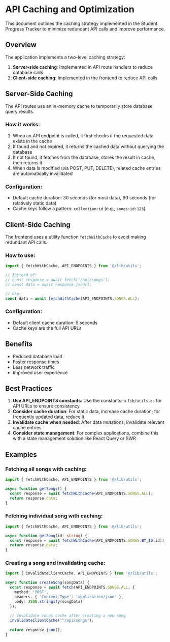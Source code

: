 # API Caching and Optimization

This document outlines the caching strategy implemented in the Student Progress Tracker to minimize redundant API calls and improve performance.

## Overview

The application implements a two-level caching strategy:

1. **Server-side caching**: Implemented in API route handlers to reduce database calls
2. **Client-side caching**: Implemented in the frontend to reduce API calls

## Server-Side Caching

The API routes use an in-memory cache to temporarily store database query results.

### How it works:

1. When an API endpoint is called, it first checks if the requested data exists in the cache
2. If found and not expired, it returns the cached data without querying the database
3. If not found, it fetches from the database, stores the result in cache, then returns it
4. When data is modified (via POST, PUT, DELETE), related cache entries are automatically invalidated

### Configuration:

- Default cache duration: 30 seconds (for most data), 60 seconds (for relatively static data)
- Cache keys follow a pattern: `collection:id` (e.g., `songs:id:123`)

## Client-Side Caching

The frontend uses a utility function `fetchWithCache` to avoid making redundant API calls.

### How to use:

```typescript
import { fetchWithCache, API_ENDPOINTS } from '@/lib/utils';

// Instead of:
// const response = await fetch('/api/songs');
// const data = await response.json();

// Use:
const data = await fetchWithCache(API_ENDPOINTS.SONGS.ALL);
```

### Configuration:

- Default client cache duration: 5 seconds
- Cache keys are the full API URLs

## Benefits

- Reduced database load
- Faster response times
- Less network traffic
- Improved user experience

## Best Practices

1. **Use API_ENDPOINTS constants**: Use the constants in `lib/utils.ts` for API URLs to ensure consistency
2. **Consider cache duration**: For static data, increase cache duration; for frequently updated data, reduce it
3. **Invalidate cache when needed**: After data mutations, invalidate relevant cache entries
4. **Consider state management**: For complex applications, combine this with a state management solution like React Query or SWR

## Examples

### Fetching all songs with caching:

```typescript
import { fetchWithCache, API_ENDPOINTS } from '@/lib/utils';

async function getSongs() {
  const response = await fetchWithCache(API_ENDPOINTS.SONGS.ALL);
  return response.data;
}
```

### Fetching individual song with caching:

```typescript
import { fetchWithCache, API_ENDPOINTS } from '@/lib/utils';

async function getSong(id: string) {
  const response = await fetchWithCache(API_ENDPOINTS.SONGS.BY_ID(id));
  return response.data;
}
```

### Creating a song and invalidating cache:

```typescript
import { invalidateClientCache, API_ENDPOINTS } from '@/lib/utils';

async function createSong(songData) {
  const response = await fetch(API_ENDPOINTS.SONGS.ALL, {
    method: 'POST',
    headers: { 'Content-Type': 'application/json' },
    body: JSON.stringify(songData)
  });
  
  // Invalidate songs cache after creating a new song
  invalidateClientCache('^/api/songs');
  
  return response.json();
}
``` 